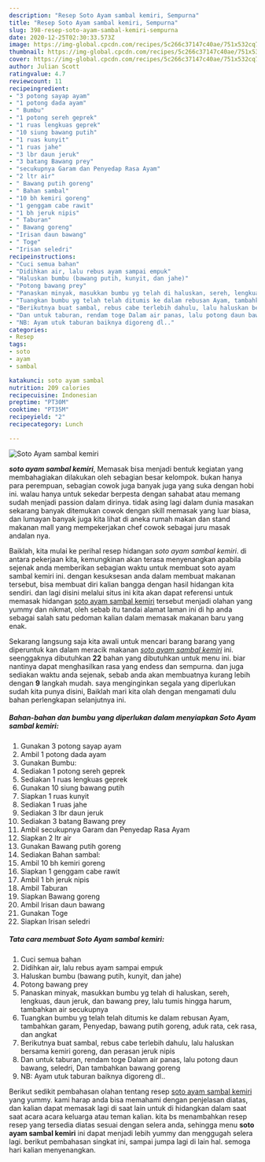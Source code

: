 ```yaml
---
description: "Resep Soto Ayam sambal kemiri, Sempurna"
title: "Resep Soto Ayam sambal kemiri, Sempurna"
slug: 398-resep-soto-ayam-sambal-kemiri-sempurna
date: 2020-12-25T02:30:33.573Z
image: https://img-global.cpcdn.com/recipes/5c266c37147c40ae/751x532cq70/soto-ayam-sambal-kemiri-foto-resep-utama.jpg
thumbnail: https://img-global.cpcdn.com/recipes/5c266c37147c40ae/751x532cq70/soto-ayam-sambal-kemiri-foto-resep-utama.jpg
cover: https://img-global.cpcdn.com/recipes/5c266c37147c40ae/751x532cq70/soto-ayam-sambal-kemiri-foto-resep-utama.jpg
author: Julian Scott
ratingvalue: 4.7
reviewcount: 11
recipeingredient:
- "3 potong sayap ayam"
- "1 potong dada ayam"
- " Bumbu"
- "1 potong sereh geprek"
- "1 ruas lengkuas geprek"
- "10 siung bawang putih"
- "1 ruas kunyit"
- "1 ruas jahe"
- "3 lbr daun jeruk"
- "3 batang Bawang prey"
- "secukupnya Garam dan Penyedap Rasa Ayam"
- "2 ltr air"
- " Bawang putih goreng"
- " Bahan sambal"
- "10 bh kemiri goreng"
- "1 genggam cabe rawit"
- "1 bh jeruk nipis"
- " Taburan"
- " Bawang goreng"
- "Irisan daun bawang"
- " Toge"
- "Irisan seledri"
recipeinstructions:
- "Cuci semua bahan"
- "Didihkan air, lalu rebus ayam sampai empuk"
- "Haluskan bumbu (bawang putih, kunyit, dan jahe)"
- "Potong bawang prey"
- "Panaskan minyak, masukkan bumbu yg telah di haluskan, sereh, lengkuas, daun jeruk, dan bawang prey, lalu tumis hingga harum, tambahkan air secukupnya"
- "Tuangkan bumbu yg telah telah ditumis ke dalam rebusan Ayam, tambahkan garam, Penyedap, bawang putih goreng, aduk rata, cek rasa, dan angkat"
- "Berikutnya buat sambal, rebus cabe terlebih dahulu, lalu haluskan bersama kemiri goreng, dan perasan jeruk nipis"
- "Dan untuk taburan, rendam toge Dalam air panas, lalu potong daun bawang, seledri, Dan tambahkan bawang goreng"
- "NB: Ayam utuk taburan baiknya digoreng dl.."
categories:
- Resep
tags:
- soto
- ayam
- sambal

katakunci: soto ayam sambal 
nutrition: 209 calories
recipecuisine: Indonesian
preptime: "PT30M"
cooktime: "PT35M"
recipeyield: "2"
recipecategory: Lunch

---
```



![Soto Ayam sambal kemiri](https://img-global.cpcdn.com/recipes/5c266c37147c40ae/751x532cq70/soto-ayam-sambal-kemiri-foto-resep-utama.jpg)

<b><i>soto ayam sambal kemiri</i></b>, Memasak bisa menjadi bentuk kegiatan yang membahagiakan dilakukan oleh sebagian besar kelompok. bukan hanya para perempuan, sebagian cowok juga banyak juga yang suka dengan hobi ini. walau hanya untuk sekedar berpesta dengan sahabat atau memang sudah menjadi passion dalam dirinya. tidak asing lagi dalam dunia masakan sekarang banyak ditemukan cowok dengan skill memasak yang luar biasa, dan lumayan banyak juga kita lihat di aneka rumah makan dan stand makanan mall yang mempekerjakan chef cowok sebagai juru masak andalan nya.

Baiklah, kita mulai ke perihal resep hidangan <i>soto ayam sambal kemiri</i>. di antara pekerjaan kita, kemungkinan akan terasa menyenangkan apabila sejenak anda memberikan sebagian waktu untuk membuat soto ayam sambal kemiri ini. dengan kesuksesan anda dalam membuat makanan tersebut, bisa membuat diri kalian bangga dengan hasil hidangan kita sendiri. dan lagi disini melalui situs ini kita akan dapat referensi untuk memasak hidangan <u>soto ayam sambal kemiri</u> tersebut menjadi olahan yang yummy dan nikmat, oleh sebab itu tandai alamat laman ini di hp anda sebagai salah satu pedoman kalian dalam memasak makanan baru yang enak.




Sekarang langsung saja kita awali untuk mencari barang barang yang diperuntuk kan dalam meracik makanan <u><i>soto ayam sambal kemiri</i></u> ini. seenggaknya dibutuhkan <b>22</b> bahan yang dibutuhkan untuk menu ini. biar nantinya dapat menghasilkan rasa yang endess dan sempurna. dan juga sediakan waktu anda sejenak, sebab anda akan membuatnya kurang lebih dengan <b>9</b> langkah mudah. saya menginginkan segala yang diperlukan sudah kita punya disini, Baiklah mari kita olah dengan mengamati dulu bahan perlengkapan selanjutnya ini.

<!--inarticleads1-->

##### Bahan-bahan dan bumbu yang diperlukan dalam menyiapkan Soto Ayam sambal kemiri:

1. Gunakan 3 potong sayap ayam
1. Ambil 1 potong dada ayam
1. Gunakan  Bumbu:
1. Sediakan 1 potong sereh geprek
1. Sediakan 1 ruas lengkuas geprek
1. Gunakan 10 siung bawang putih
1. Siapkan 1 ruas kunyit
1. Sediakan 1 ruas jahe
1. Sediakan 3 lbr daun jeruk
1. Sediakan 3 batang Bawang prey
1. Ambil secukupnya Garam dan Penyedap Rasa Ayam
1. Siapkan 2 ltr air
1. Gunakan  Bawang putih goreng
1. Sediakan  Bahan sambal:
1. Ambil 10 bh kemiri goreng
1. Siapkan 1 genggam cabe rawit
1. Ambil 1 bh jeruk nipis
1. Ambil  Taburan
1. Siapkan  Bawang goreng
1. Ambil Irisan daun bawang
1. Gunakan  Toge
1. Siapkan Irisan seledri




<!--inarticleads2-->

##### Tata cara membuat Soto Ayam sambal kemiri:

1. Cuci semua bahan
1. Didihkan air, lalu rebus ayam sampai empuk
1. Haluskan bumbu (bawang putih, kunyit, dan jahe)
1. Potong bawang prey
1. Panaskan minyak, masukkan bumbu yg telah di haluskan, sereh, lengkuas, daun jeruk, dan bawang prey, lalu tumis hingga harum, tambahkan air secukupnya
1. Tuangkan bumbu yg telah telah ditumis ke dalam rebusan Ayam, tambahkan garam, Penyedap, bawang putih goreng, aduk rata, cek rasa, dan angkat
1. Berikutnya buat sambal, rebus cabe terlebih dahulu, lalu haluskan bersama kemiri goreng, dan perasan jeruk nipis
1. Dan untuk taburan, rendam toge Dalam air panas, lalu potong daun bawang, seledri, Dan tambahkan bawang goreng
1. NB: Ayam utuk taburan baiknya digoreng dl..




Berikut sedikit pembahasan olahan tentang resep <u>soto ayam sambal kemiri</u> yang yummy. kami harap anda bisa memahami dengan penjelasan diatas, dan kalian dapat memasak lagi di saat lain untuk di hidangkan dalam saat saat acara acara keluarga atau teman kalian. kita bs menambahkan resep resep yang tersedia diatas sesuai dengan selera anda, sehingga menu <b>soto ayam sambal kemiri</b> ini dapat menjadi lebih yummy dan menggugah selera lagi. berikut pembahasan singkat ini, sampai jumpa lagi di lain hal. semoga hari kalian menyenangkan.
